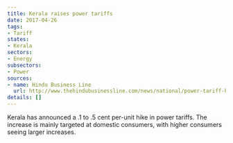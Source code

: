 ```yaml
---
title: Kerala raises power tariffs
date: 2017-04-26
tags:
- Tariff
states:
- Kerala
sectors:
- Energy
subsectors:
- Power
sources:
- name: Hindu Business Line
  url: http://www.thehindubusinessline.com/news/national/power-tariff-hiked-in-kerala-despite-uday/article9645540.ece
details: []
---
```


Kerala has announced a .1 to .5 cent per-unit hike in power tariffs. The increase is mainly targeted at domestic consumers, with higher consumers seeing larger increases.
